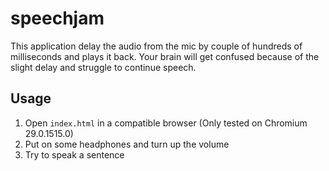speechjam
=========

This application delay the audio from the mic by couple of hundreds of milliseconds and plays it back. Your brain will
get confused because of the slight delay and struggle to continue speech.

## Usage
1. Open `index.html` in a compatible browser (Only tested on Chromium 29.0.1515.0)
2. Put on some headphones and turn up the volume
3. Try to speak a sentence

